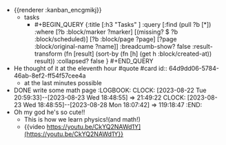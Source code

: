- {{renderer :kanban_encgmikj}}
	- tasks
		- #+BEGIN_QUERY
		  {:title [:h3 "Tasks" ]
		  :query [:find (pull ?b [*])
		  :where
		    [?b :block/marker ?marker]
		    [(missing? $ ?b :block/scheduled)]
		    [?b :block/page ?page]
		    [?page :block/original-name ?name]]
		  :breadcumb-show? false
		  :result-transform (fn [result]
		  (sort-by (fn [h]
		  (get h :block/created-at)) result))
		  :collapsed? false
		  }
		  #+END_QUERY
- He thought of it at the eleventh hour #quote #card
  id:: 64d9dd06-5784-46ab-8ef2-ff54f57cee4a
	- at the last minutes possible
- DONE write some math page
  :LOGBOOK:
  CLOCK: [2023-08-22 Tue 20:59:33]--[2023-08-23 Wed 18:48:55] =>  21:49:22
  CLOCK: [2023-08-23 Wed 18:48:55]--[2023-08-28 Mon 18:07:42] =>  119:18:47
  :END:
- Oh my god he's so cute!!
	- This is how we learn physics!(and math!)
	- {{video https://youtu.be/CkYQ2NAWd1Y](https://youtu.be/CkYQ2NAWd1Y}}